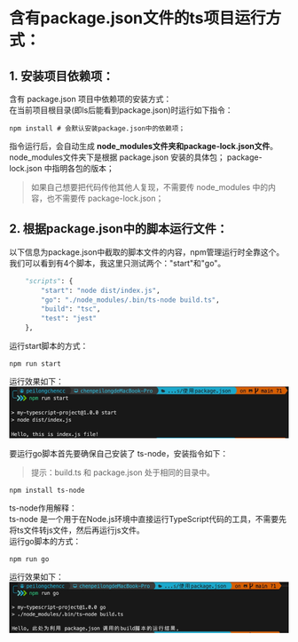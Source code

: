 # 含有package.json文件的ts项目运行方式：
## 1. 安装项目依赖项：  
含有 package.json 项目中依赖项的安装方式：  
在当前项目根目录(即ls后能看到package.json)时运行如下指令：  
```shell
npm install # 会默认安装package.json中的依赖项；
```
指令运行后，会自动生成 **node_modules文件夹和package-lock.json文件**。  
node_modules文件夹下是根据 package.json 安装的具体包；
package-lock.json 中指明各包的版本；  
> 如果自己想要把代码传他其他人复现，不需要传 node_modules 中的内容，也不需要传 package-lock.json；  

## 2. 根据package.json中的脚本运行文件：
以下信息为package.json中截取的脚本文件的内容，npm管理运行时全靠这个。  
我们可以看到有4个脚本，我这里只测试两个："start"和"go"。
```python
    "scripts": {
        "start": "node dist/index.js",
        "go": "./node_modules/.bin/ts-node build.ts",
        "build": "tsc",
        "test": "jest"
    },
```
运行start脚本的方式：
```shell
npm run start
```
运行效果如下：  
![index](https://github.com/peilongchencc/typescript/blob/main/related_pictures/jsfile.jpg)

要运行go脚本首先要确保自己安装了 ts-node，安装指令如下：
> 提示：build.ts 和 package.json 处于相同的目录中。
```shell
npm install ts-node
```
ts-node作用解释：  
ts-node 是一个用于在Node.js环境中直接运行TypeScript代码的工具，不需要先将ts文件转js文件，然后再运行js文件。  
运行go脚本的方式：
```shell
npm run go
```
运行效果如下：  
![ts-node](https://github.com/peilongchencc/typescript/blob/main/related_pictures/build%E8%84%9A%E6%9C%AC%E6%89%A7%E8%A1%8C%E7%BB%93%E6%9E%9C.jpg)

